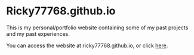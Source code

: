 # Ricky77768.github.io
This is my personal/portfolio website containing some of my past projects and my past experiences.

You can access the website at ricky77768.github.io, or click [here](https://ricky77768.github.io).
